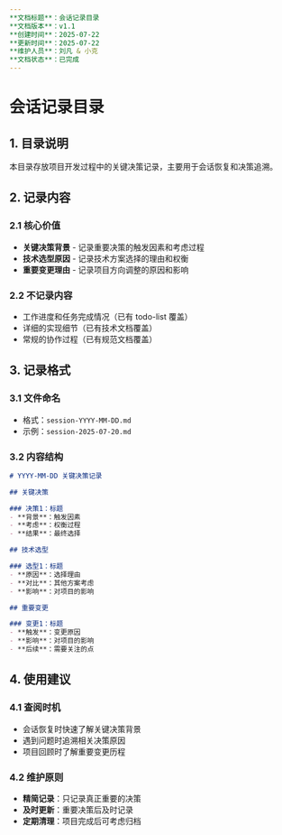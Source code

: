 ```yaml
---
**文档标题**：会话记录目录
**文档版本**：v1.1
**创建时间**：2025-07-22
**更新时间**：2025-07-22
**维护人员**：刘凡 & 小克
**文档状态**：已完成
---
```


# 会话记录目录

## 1. 目录说明

本目录存放项目开发过程中的关键决策记录，主要用于会话恢复和决策追溯。

## 2. 记录内容

### 2.1 核心价值

- **关键决策背景** - 记录重要决策的触发因素和考虑过程
- **技术选型原因** - 记录技术方案选择的理由和权衡
- **重要变更理由** - 记录项目方向调整的原因和影响

### 2.2 不记录内容

- 工作进度和任务完成情况（已有 todo-list 覆盖）
- 详细的实现细节（已有技术文档覆盖）
- 常规的协作过程（已有规范文档覆盖）

## 3. 记录格式

### 3.1 文件命名

- 格式：`session-YYYY-MM-DD.md`
- 示例：`session-2025-07-20.md`

### 3.2 内容结构

```markdown
# YYYY-MM-DD 关键决策记录

## 关键决策

### 决策1：标题
- **背景**：触发因素
- **考虑**：权衡过程
- **结果**：最终选择

## 技术选型

### 选型1：标题
- **原因**：选择理由
- **对比**：其他方案考虑
- **影响**：对项目的影响

## 重要变更

### 变更1：标题
- **触发**：变更原因
- **影响**：对项目的影响
- **后续**：需要关注的点
```

## 4. 使用建议

### 4.1 查阅时机

- 会话恢复时快速了解关键决策背景
- 遇到问题时追溯相关决策原因
- 项目回顾时了解重要变更历程

### 4.2 维护原则

- **精简记录**：只记录真正重要的决策
- **及时更新**：重要决策后及时记录
- **定期清理**：项目完成后可考虑归档
